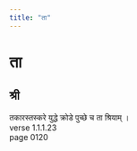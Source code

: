 ```yaml
---
title: "ता"
---
```


# ता
## श्री
तकारस्तस्करे युद्धे क्रोडे पुच्छे च ता श्रियाम् ।<BR>verse 1.1.1.23<BR>page 0120

